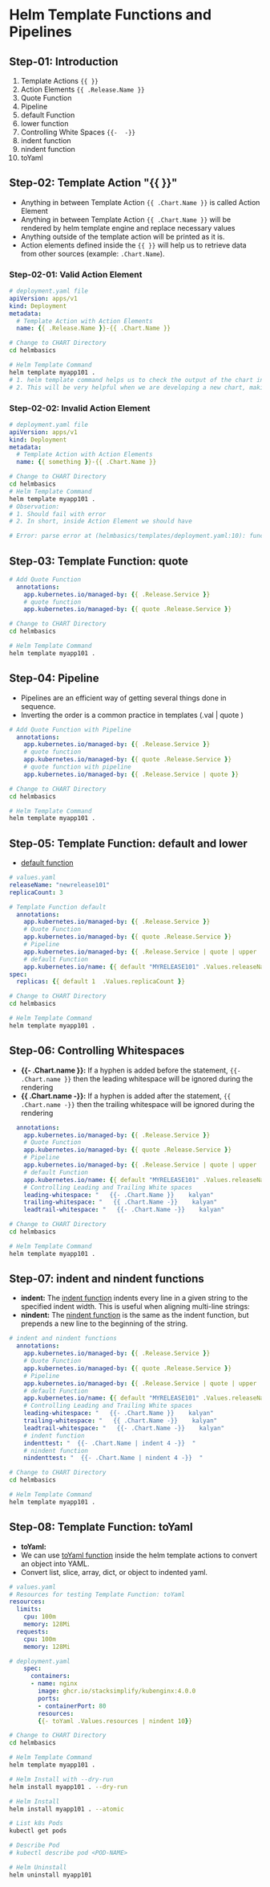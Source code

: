 # Helm Template Functions and Pipelines

## Step-01: Introduction

1. Template Actions `{{ }}`
2. Action Elements `{{ .Release.Name }}`
3. Quote Function
4. Pipeline
5. default Function
6. lower function
7. Controlling White Spaces `{{-  -}}`
7. indent function
8. nindent function
9. toYaml

## Step-02: Template Action "{{ }}"

- Anything in between Template Action `{{ .Chart.Name }}` is called Action Element
- Anything in between Template Action `{{ .Chart.Name }}` will be rendered by helm template engine and replace necessary values
- Anything outside of the template action will be printed as it is.
- Action elements defined inside the `{{ }}` will help us to retrieve data from other sources (example: `.Chart.Name`).

### Step-02-01: Valid Action Element

```yaml
# deployment.yaml file
apiVersion: apps/v1
kind: Deployment
metadata:
  # Template Action with Action Elements
  name: {{ .Release.Name }}-{{ .Chart.Name }}
```
```sh
# Change to CHART Directory
cd helmbasics

# Helm Template Command
helm template myapp101 .
# 1. helm template command helps us to check the output of the chart in fully rendered Kubernetes resource templates.
# 2. This will be very helpful when we are developing a new chart, making changes to the chart templates, for debugging etc.
```

### Step-02-02: Invalid Action Element

```yaml
# deployment.yaml file
apiVersion: apps/v1
kind: Deployment
metadata:
  # Template Action with Action Elements
  name: {{ something }}-{{ .Chart.Name }}
```

```sh
# Change to CHART Directory
cd helmbasics
# Helm Template Command
helm template myapp101 .
# Observation:
# 1. Should fail with error
# 2. In short, inside Action Element we should have

# Error: parse error at (helmbasics/templates/deployment.yaml:10): function "something" not defined
```

## Step-03: Template Function: quote

```yaml
# Add Quote Function
  annotations:
    app.kubernetes.io/managed-by: {{ .Release.Service }}
    # quote function
    app.kubernetes.io/managed-by: {{ quote .Release.Service }}
```

```sh
# Change to CHART Directory
cd helmbasics

# Helm Template Command
helm template myapp101 .
```

## Step-04: Pipeline

- Pipelines are an efficient way of getting several things done in sequence.
- Inverting the order is a common practice in templates (.val | quote )

```yaml
# Add Quote Function with Pipeline
  annotations:
    app.kubernetes.io/managed-by: {{ .Release.Service }}
    # quote function
    app.kubernetes.io/managed-by: {{ quote .Release.Service }}
    # quote function with pipeline
    app.kubernetes.io/managed-by: {{ .Release.Service | quote }}
```

```sh
# Change to CHART Directory
cd helmbasics

# Helm Template Command
helm template myapp101 .
```

## Step-05: Template Function: default and lower

- [default function](https://helm.sh/docs/chart_template_guide/function_list/#default)

```yaml
# values.yaml
releaseName: "newrelease101"
replicaCount: 3

# Template Function default
  annotations:
    app.kubernetes.io/managed-by: {{ .Release.Service }}
    # Quote Function
    app.kubernetes.io/managed-by: {{ quote .Release.Service }}
    # Pipeline
    app.kubernetes.io/managed-by: {{ .Release.Service | quote | upper | lower }}
    # default Function
    app.kubernetes.io/name: {{ default "MYRELEASE101" .Values.releaseName | lower }}
spec:
  replicas: {{ default 1  .Values.replicaCount }}
```

```sh
# Change to CHART Directory
cd helmbasics

# Helm Template Command
helm template myapp101 .
```

## Step-06: Controlling Whitespaces

- **{{- .Chart.name }}:**  If a hyphen is added before the statement, `{{- .Chart.name }}` then the leading whitespace will be ignored during the rendering
- **{{ .Chart.name -}}:** If a hyphen is added after the statement, `{{ .Chart.name -}}` then the trailing whitespace will be ignored during the rendering

```yaml
  annotations:
    app.kubernetes.io/managed-by: {{ .Release.Service }}
    # Quote Function
    app.kubernetes.io/managed-by: {{ quote .Release.Service }}
    # Pipeline
    app.kubernetes.io/managed-by: {{ .Release.Service | quote | upper | lower }}
    # default Function
    app.kubernetes.io/name: {{ default "MYRELEASE101" .Values.releaseName }}
    # Controlling Leading and Trailing White spaces
    leading-whitespace: "   {{- .Chart.Name }}    kalyan"
    trailing-whitespace: "   {{ .Chart.Name -}}    kalyan"
    leadtrail-whitespace: "   {{- .Chart.Name -}}    kalyan"
```

```sh
# Change to CHART Directory
cd helmbasics

# Helm Template Command
helm template myapp101 .
```

## Step-07: indent and nindent functions

- **indent:** The [indent function](https://helm.sh/docs/chart_template_guide/function_list/#indent) indents every line in a given string to the specified indent width. This is useful when aligning multi-line strings:
- **nindent:** The [nindent function](https://helm.sh/docs/chart_template_guide/function_list/#nindent) is the same as the indent function, but prepends a new line to the beginning of the string.

```yaml
# indent and nindent functions
  annotations:
    app.kubernetes.io/managed-by: {{ .Release.Service }}
    # Quote Function
    app.kubernetes.io/managed-by: {{ quote .Release.Service }}
    # Pipeline
    app.kubernetes.io/managed-by: {{ .Release.Service | quote | upper | lower }}
    # default Function
    app.kubernetes.io/name: {{ default "MYRELEASE101" .Values.releaseName | lower }}
    # Controlling Leading and Trailing White spaces
    leading-whitespace: "   {{- .Chart.Name }}    kalyan"
    trailing-whitespace: "   {{ .Chart.Name -}}    kalyan"
    leadtrail-whitespace: "   {{- .Chart.Name -}}    kalyan"
    # indent function
    indenttest: "  {{- .Chart.Name | indent 4 -}}  "
    # nindent function
    nindenttest: "  {{- .Chart.Name | nindent 4 -}}  "
```

```sh
# Change to CHART Directory
cd helmbasics

# Helm Template Command
helm template myapp101 .
```

## Step-08: Template Function: toYaml

- **toYaml:**
- We can use [toYaml function](https://helm.sh/docs/chart_template_guide/function_list/#type-conversion-functions) inside the helm template actions to convert an object into YAML.
- Convert list, slice, array, dict, or object to indented yaml.

```yaml
# values.yaml
# Resources for testing Template Function: toYaml
resources:
  limits:
    cpu: 100m
    memory: 128Mi
  requests:
    cpu: 100m
    memory: 128Mi

# deployment.yaml
    spec:
      containers:
      - name: nginx
        image: ghcr.io/stacksimplify/kubenginx:4.0.0
        ports:
        - containerPort: 80
        resources:
        {{- toYaml .Values.resources | nindent 10}}
```

```sh
# Change to CHART Directory
cd helmbasics

# Helm Template Command
helm template myapp101 .

# Helm Install with --dry-run
helm install myapp101 . --dry-run

# Helm Install
helm install myapp101 . --atomic

# List k8s Pods
kubectl get pods

# Describe Pod
# kubectl describe pod <POD-NAME>

# Helm Uninstall
helm uninstall myapp101
```
